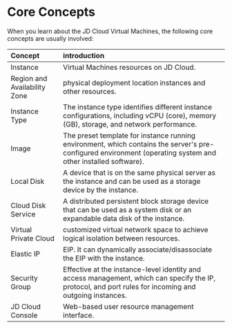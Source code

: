 # Core Concepts
When you learn about the JD Cloud Virtual Machines, the following core concepts are usually involved:

Concept|introduction
:---|:---
Instance|Virtual Machines resources on JD Cloud.
Region and Availability Zone|physical deployment location instances and other resources.
Instance Type|The instance type identifies different instance configurations, including vCPU (core), memory (GB), storage, and network performance.
Image|The preset template for instance running environment, which contains the server's pre-configured environment (operating system and other installed software).
Local Disk|A device that is on the same physical server as the instance and can be used as a storage device by the instance.
Cloud Disk Service|A distributed persistent block storage device that can be used as a system disk or an expandable data disk of the instance.
Virtual Private Cloud|customized virtual network space to achieve logical isolation between resources.
Elastic IP|EIP. It can dynamically associate/disassociate the EIP with the instance.
Security Group|Effective at the instance-level identity and access management, which can specify the IP, protocol, and port rules for incoming and outgoing instances.
JD Cloud Console|Web-based user resource management interface.


